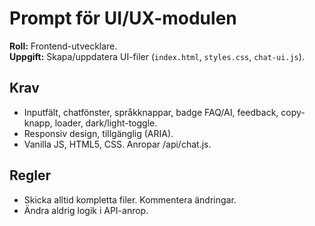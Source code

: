 # Prompt för UI/UX-modulen

**Roll:** Frontend-utvecklare.  
**Uppgift:** Skapa/uppdatera UI-filer (`index.html`, `styles.css`, `chat-ui.js`).  

## Krav
- Inputfält, chatfönster, språkknappar, badge FAQ/AI, feedback, copy-knapp, loader, dark/light-toggle.  
- Responsiv design, tillgänglig (ARIA).  
- Vanilla JS, HTML5, CSS. Anropar /api/chat.js.

## Regler
- Skicka alltid kompletta filer. Kommentera ändringar.  
- Ändra aldrig logik i API-anrop.  
